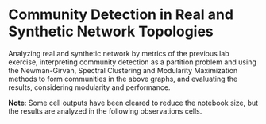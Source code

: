 # Community Detection in Real and Synthetic Network Topologies
Analyzing real and synthetic network by metrics of the previous lab exercise, interpreting community detection as a partition problem and using the Newman-Girvan, Spectral Clustering and Modularity Maximization methods to form communities in the above graphs, and evaluating the results, considering modularity and performance.

**Note**: Some cell outputs have been cleared to reduce the notebook size, but the results are analyzed in the following observations cells.

